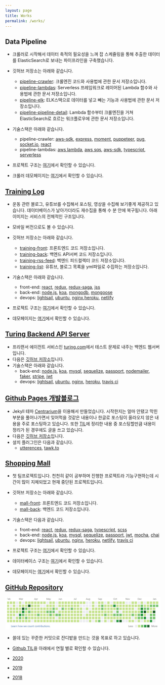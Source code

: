 ```yaml
---
layout: page
title: Works
permalink: /works/
---
```


## Data Pipeline

- 크롤러로 시작해서 데이터 축적의 필요성을 느껴 잡 스케쥴링을 통해 추출한 데이터를 ElasticSearch로 보내는 파이프라인을 구축했습니다.
- 깃허브 저장소는 아래와 같습니다.

  - [pipeline-crawler](https://github.com/Yangeok/nodejs-crawler): 크롤엔진 코드와 사용법에 관한 문서 저장소입니다.
  - [pipeline-lambdas](https://github.com/Yangeok/nodejs-lambdas): Serverless 프레임워크로 레이어된 Lambda 함수와 사용법에 관한 문서 저장소입니다.
  - [pipeline-elk](https://github.com/Yangeok/nodejs-elk): ELK스택으로 데이터를 넣고 빼는 기능과 사용법에 관한 문서 저장소입니다.
  - [pipeline-pipeline-detail](https://github.com/Yangeok/nodejs-pipeline-detail): Lambda 함수부터 크롤엔진을 거쳐 ElasticSearch로 흐르는 워크플로우에 관한 문서 저장소입니다.

- 기술스택은 아래와 같습니다.

  - pipeline-crawler: [aws-sdk](https://aws.amazon.com/ko/developer/language/javascript/), [express](https://expressjs.com/ko/), [moment](https://momentjs.com/), [puppeteer](https://pptr.dev/), [pug](https://pugjs.org/api/getting-started.html), [socket.io](https://socket.io/), [react](https://ko.reactjs.org/)
  - pipeline-lambdas: [aws lambda](https://aws.amazon.com/ko/lambda/), [aws sqs](https://aws.amazon.com/ko/sqs/), [aws-sdk](https://aws.amazon.com/ko/developer/language/javascript/), [typescript](https://www.typescriptlang.org/), [serverless](https://serverless.com/)

- 프로젝트 구조는 [여기](/assets/images/pl-01.jpg)에서 확인할 수 있습니다.
- 크롤러 데모페이지는 [여기](/assets/images/pl-02.jpg)에서 확인할 수 있습니다.

## [Training Log](https://training-front.netlify.com/)

- 운동 관련 블로그, 유튜브를 수집해서 포스팅, 영상을 수집해 보기좋게 제공하고 있습니다. 데이터베이스가 날아가더라도 재수집을 통해 수 분 안에 복구됩니다. 아래 이미지는 서비스의 전체적인 구조입니다.
- 모바일 버전으로도 볼 수 있습니다.
- 깃허브 저장소는 아래와 같습니다.
  - [training-front](https://github.com/Yangeok/training-front): 프론트엔드 코드 저장소입니다.
  - [training-back](https://github.com/Yangeok/training-back): 백엔드 API서버 코드 저장소입니다.
  - [training-rss-feed](https://github.com/Yangeok/training-rss-feed): 백엔드 피드컬렉터 코드 저장소입니다.
  - [training-list](https://github.com/Yangeok/training-list): 유튜브, 블로그 목록을 yml파일로 수집하는 저장소입니다.
- 기술스택은 아래와 같습니다.

  - front-end: [react](https://reactjs.org/), [redux](https://redux.js.org/), [redux-saga](https://redux-saga.js.org/), [jss](https://cssinjs.org/?v=v10.0.0-alpha.16)
  - back-end: [node.js](https://nodejs.org/en/), [koa](https://koajs.com/), [mongodb](https://www.mongodb.com/), [mongoose](https://mongoosejs.com/)
  - devops: [lightsail](https://aws.amazon.com/lightsail/), [ubuntu](https://www.ubuntu.com/), [nginx](https://www.nginx.com/),[heroku](https://dashboard.heroku.com/), [netlify](https://www.netlify.com/)

- 프로젝트 구조는 [여기](/assets/images/tr-01.jpg)에서 확인할 수 있습니다.
- 데모페이지는 [여기](/assets/images/tr-02.jpg)에서 확인할 수 있습니다.

## [Turing Backend API Server](https://turing-back.herokuapp.com/)

- 프리랜서 에이전트 서비스인 [turing.com](https://turing.com/)에서 테스트 문제로 내주는 백엔드 웹서버입니다.
- 다음은 [깃허브 저장소](https://github.com/Yangeok/turing-back)입니다.
- 기술스택은 아래와 같습니다.
  - back-end: [node.js](https://nodejs.org/en/), [koa](https://koajs.com/), [mysql](https://www.mysql.com/), [sequelize](http://docs.sequelizejs.com/), [passport](http://www.passportjs.org/), [nodemailer](https://nodemailer.com/about/), [faker](https://www.npmjs.com/package/faker), [stripe](https://stripe.com/), [jwt](https://jwt.io/)
  - devops: [lightsail](https://aws.amazon.com/lightsail/), [ubuntu](https://www.ubuntu.com/), [nginx](https://www.nginx.com/), [heroku](https://dashboard.heroku.com/), [travis ci](https://travis-ci.org/)

## [Github Pages 개발블로그](https://yangeok.github.io/)

- Jekyll 테마 [Centrarium](https://github.com/bencentra/centrarium)을 이용해서 만들었습니다. 시작한지는 얼마 안됐고 막힌부분을 풀어나가면서 잊어먹을 것같은 내용이나 한글로 포스팅이 올라오지 않은 내용을 주로 포스팅하고 있습니다. 또한 [TIL](https://github.com/Yangeok/Today-I-learned/tree/master/diary)에 정리한 내용 중 포스팅할만큼 내용이 정리가 된 경우에도 글을 쓰고 있습니다.
- 다음은 [깃허브 저장소](https://github.com/Yangeok/yangeok.github.io)입니다.
- 설치 플러그인은 다음과 같습니다.
  - [utterences](https://utteranc.es/), [tawk.to](https://www.tawk.to/)

## [Shopping Mall](https://mall-front.netlify.com)

- 첫 팀프로젝트입니다. 천천히 같이 공부하며 진행한 프로젝트라 기능구현하는데 시간이 많이 지체되었고 현재 중단된 프로젝트입니다.
- 깃허브 저장소는 아래와 같습니다.
  - [mall-front](https://github.com/Yangeok/mall-front/settings): 프론트엔드 코드 저장소입니다.
  - [mall-back](https://github.com/Yangeok/mall-back): 백엔드 코드 저장소입니다.
- 기술스택은 다음과 같습니다.

  - front-end: [react](https://reactjs.org/), [redux](https://redux.js.org/), [redux-saga](https://redux-saga.js.org/), [typescript](https://www.typescriptlang.org/), [scss](https://sass-lang.com/)
  - back-end: [node.js](https://nodejs.org/en/), [koa](https://koajs.com/), [mysql](https://www.mysql.com/), [sequelize](http://docs.sequelizejs.com/), [passport](http://www.passportjs.org/), [jwt](https://jwt.io/), [mocha](https://mochajs.org/), [chai](https://www.chaijs.com/)
  - devops: [lightsail](https://aws.amazon.com/lightsail/), [ubuntu](https://www.ubuntu.com/), [nginx](https://www.nginx.com/), [heroku](https://dashboard.heroku.com/), [netlify](https://www.netlify.com/), [travis ci](https://travis-ci.org/)

- 프로젝트 구조는 [여기](/assets/images/sm-01.jpg)에서 확인할 수 있습니다.
- 데이터베이스 구조는 [여기](/assets/images/sm-02.jpg)에서 확인할 수 있습니다.
- 데모페이지는 [여기](/assets/images/sm-03.jpg)에서 확인할 수 있습니다.

## [GitHub Repository](https://github.com/yangeok/)

![](/assets/images/repo-01.jpg)

- 쓸데 있는 꾸준한 커밋으로 잔디밭을 만드는 것을 목표로 하고 있습니다.
- [Github TIL](https://github.com/Yangeok/Today-I-learned/tree/master/diary)을 아래에서 연월 별로 확인할 수 있습니다.

- [2020](https://github.com/Yangeok/Today-I-learned/blob/master/diary/2020)
- [2019](https://github.com/Yangeok/Today-I-learned/blob/master/diary/2019)
- [2018](https://github.com/Yangeok/Today-I-learned/blob/master/diary/2018)
